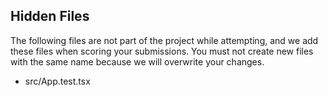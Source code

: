 ## Hidden Files
The following files are not part of the project while attempting, and
we add these files when scoring your submissions. You must not create
new files with the same name because we will overwrite your changes.

* src/App.test.tsx